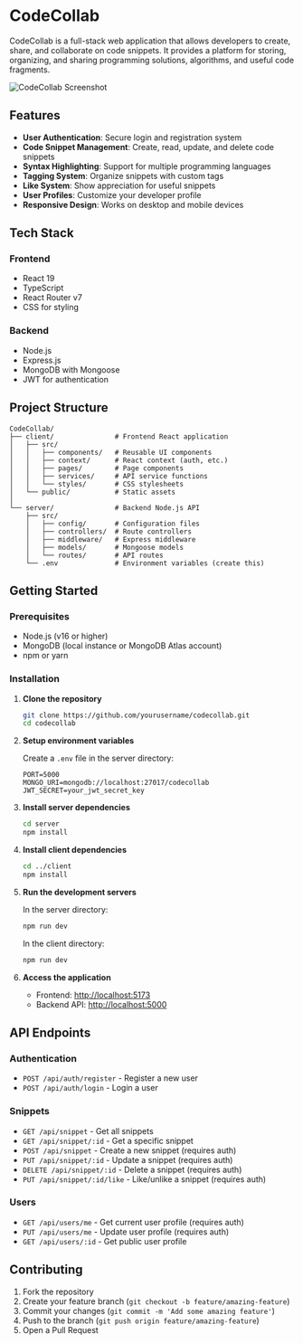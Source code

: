 # CodeCollab

CodeCollab is a full-stack web application that allows developers to create, share, and collaborate on code snippets. It provides a platform for storing, organizing, and sharing programming solutions, algorithms, and useful code fragments.

![CodeCollab Screenshot](https://placeholder-for-screenshot.com)

## Features

- **User Authentication**: Secure login and registration system
- **Code Snippet Management**: Create, read, update, and delete code snippets
- **Syntax Highlighting**: Support for multiple programming languages
- **Tagging System**: Organize snippets with custom tags
- **Like System**: Show appreciation for useful snippets
- **User Profiles**: Customize your developer profile
- **Responsive Design**: Works on desktop and mobile devices

## Tech Stack

### Frontend

- React 19
- TypeScript
- React Router v7
- CSS for styling

### Backend

- Node.js
- Express.js
- MongoDB with Mongoose
- JWT for authentication

## Project Structure

```
CodeCollab/
├── client/               # Frontend React application
│   ├── src/
│   │   ├── components/   # Reusable UI components
│   │   ├── context/      # React context (auth, etc.)
│   │   ├── pages/        # Page components
│   │   ├── services/     # API service functions
│   │   └── styles/       # CSS stylesheets
│   └── public/           # Static assets
│
└── server/               # Backend Node.js API
    ├── src/
    │   ├── config/       # Configuration files
    │   ├── controllers/  # Route controllers
    │   ├── middleware/   # Express middleware
    │   ├── models/       # Mongoose models
    │   └── routes/       # API routes
    └── .env              # Environment variables (create this)
```

## Getting Started

### Prerequisites

- Node.js (v16 or higher)
- MongoDB (local instance or MongoDB Atlas account)
- npm or yarn

### Installation

1. **Clone the repository**

   ```bash
   git clone https://github.com/yourusername/codecollab.git
   cd codecollab
   ```

2. **Setup environment variables**

   Create a `.env` file in the server directory:

   ```
   PORT=5000
   MONGO_URI=mongodb://localhost:27017/codecollab
   JWT_SECRET=your_jwt_secret_key
   ```

3. **Install server dependencies**

   ```bash
   cd server
   npm install
   ```

4. **Install client dependencies**

   ```bash
   cd ../client
   npm install
   ```

5. **Run the development servers**

   In the server directory:

   ```bash
   npm run dev
   ```

   In the client directory:

   ```bash
   npm run dev
   ```

6. **Access the application**
   - Frontend: [http://localhost:5173](http://localhost:5173)
   - Backend API: [http://localhost:5000](http://localhost:5000)

## API Endpoints

### Authentication

- `POST /api/auth/register` - Register a new user
- `POST /api/auth/login` - Login a user

### Snippets

- `GET /api/snippet` - Get all snippets
- `GET /api/snippet/:id` - Get a specific snippet
- `POST /api/snippet` - Create a new snippet (requires auth)
- `PUT /api/snippet/:id` - Update a snippet (requires auth)
- `DELETE /api/snippet/:id` - Delete a snippet (requires auth)
- `PUT /api/snippet/:id/like` - Like/unlike a snippet (requires auth)

### Users

- `GET /api/users/me` - Get current user profile (requires auth)
- `PUT /api/users/me` - Update user profile (requires auth)
- `GET /api/users/:id` - Get public user profile

## Contributing

1. Fork the repository
2. Create your feature branch (`git checkout -b feature/amazing-feature`)
3. Commit your changes (`git commit -m 'Add some amazing feature'`)
4. Push to the branch (`git push origin feature/amazing-feature`)
5. Open a Pull Request
